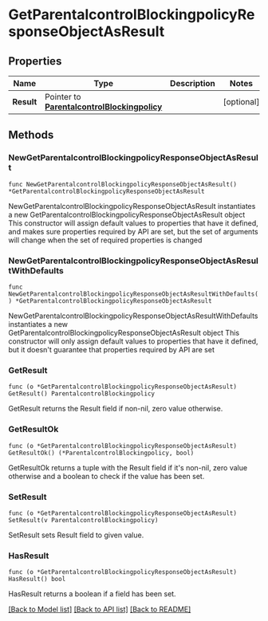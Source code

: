 # GetParentalcontrolBlockingpolicyResponseObjectAsResult

## Properties

Name | Type | Description | Notes
------------ | ------------- | ------------- | -------------
**Result** | Pointer to [**ParentalcontrolBlockingpolicy**](ParentalcontrolBlockingpolicy.md) |  | [optional] 

## Methods

### NewGetParentalcontrolBlockingpolicyResponseObjectAsResult

`func NewGetParentalcontrolBlockingpolicyResponseObjectAsResult() *GetParentalcontrolBlockingpolicyResponseObjectAsResult`

NewGetParentalcontrolBlockingpolicyResponseObjectAsResult instantiates a new GetParentalcontrolBlockingpolicyResponseObjectAsResult object
This constructor will assign default values to properties that have it defined,
and makes sure properties required by API are set, but the set of arguments
will change when the set of required properties is changed

### NewGetParentalcontrolBlockingpolicyResponseObjectAsResultWithDefaults

`func NewGetParentalcontrolBlockingpolicyResponseObjectAsResultWithDefaults() *GetParentalcontrolBlockingpolicyResponseObjectAsResult`

NewGetParentalcontrolBlockingpolicyResponseObjectAsResultWithDefaults instantiates a new GetParentalcontrolBlockingpolicyResponseObjectAsResult object
This constructor will only assign default values to properties that have it defined,
but it doesn't guarantee that properties required by API are set

### GetResult

`func (o *GetParentalcontrolBlockingpolicyResponseObjectAsResult) GetResult() ParentalcontrolBlockingpolicy`

GetResult returns the Result field if non-nil, zero value otherwise.

### GetResultOk

`func (o *GetParentalcontrolBlockingpolicyResponseObjectAsResult) GetResultOk() (*ParentalcontrolBlockingpolicy, bool)`

GetResultOk returns a tuple with the Result field if it's non-nil, zero value otherwise
and a boolean to check if the value has been set.

### SetResult

`func (o *GetParentalcontrolBlockingpolicyResponseObjectAsResult) SetResult(v ParentalcontrolBlockingpolicy)`

SetResult sets Result field to given value.

### HasResult

`func (o *GetParentalcontrolBlockingpolicyResponseObjectAsResult) HasResult() bool`

HasResult returns a boolean if a field has been set.


[[Back to Model list]](../README.md#documentation-for-models) [[Back to API list]](../README.md#documentation-for-api-endpoints) [[Back to README]](../README.md)


